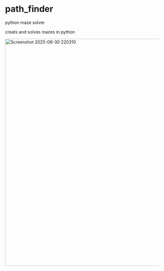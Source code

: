 # path_finder
python maze solver

creats and solves mazes in python

<img width="715" height="746" alt="Screenshot 2025-08-30 220310" src="https://github.com/user-attachments/assets/578f047c-f900-47bb-8b00-f0a969337bf2" />
